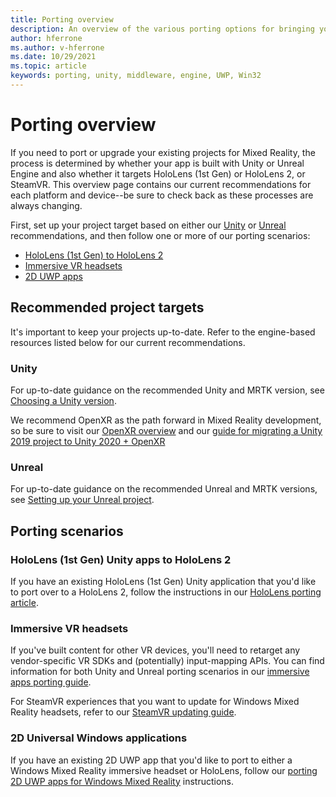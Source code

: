 ```yaml
---
title: Porting overview
description: An overview of the various porting options for bringing your existing applications to Mixed Reality for HoloLens and VR.
author: hferrone
ms.author: v-hferrone
ms.date: 10/29/2021
ms.topic: article
keywords: porting, unity, middleware, engine, UWP, Win32
---
```


# Porting overview

If you need to port or upgrade your existing projects for Mixed Reality, the process is determined by whether your app is built with Unity or Unreal Engine and also whether it targets HoloLens (1st Gen) or HoloLens 2, or SteamVR. This overview page contains our current recommendations for each platform and device--be sure to check back as these processes are always changing.

First, set up your project target based on either our [Unity](#unity) or [Unreal](#unreal) recommendations, and then follow one or more of our porting scenarios:

- [HoloLens (1st Gen) to HoloLens 2](#hololens-1st-gen-unity-apps-to-hololens-2)
- [Immersive VR headsets](#immersive-vr-headsets)
- [2D UWP apps](#2d-universal-windows-applications)

## Recommended project targets

It's important to keep your projects up-to-date. Refer to the engine-based resources listed below for our current recommendations.

### Unity

For up-to-date guidance on the recommended Unity and MRTK version, see [Choosing a Unity version](../unity/choosing-unity-version.md).

We recommend OpenXR as the path forward in Mixed Reality development, so be sure to visit our [OpenXR overview](../../native/openxr.md) and our [guide for migrating a Unity 2019 project to Unity 2020 + OpenXR](migrate-a-unity-2019-project-to-openxr.md)

### Unreal

For up-to-date guidance on the recommended Unreal and MRTK versions, see [Setting up your Unreal project](../unreal/unreal-project-setup.md).

## Porting scenarios

### HoloLens (1st Gen) Unity apps to HoloLens 2

If you have an existing HoloLens (1st Gen) Unity application that you'd like to port over to a HoloLens 2, follow the instructions in our [HoloLens porting article](./porting-hl1-hl2.md).

### Immersive VR headsets

If you've built content for other VR devices, you'll need to retarget any vendor-specific VR SDKs and (potentially) input-mapping APIs. You can find information for both Unity and Unreal porting scenarios in our [immersive apps porting guide](porting-guides.md).

For SteamVR experiences that you want to update for Windows Mixed Reality headsets, refer to our [SteamVR updating guide](updating-your-steamvr-application-for-windows-mixed-reality.md).

### 2D Universal Windows applications

If you have an existing 2D UWP app that you'd like to port to either a Windows Mixed Reality immersive headset or HoloLens, follow our [porting 2D UWP apps for Windows Mixed Reality](building-2d-apps.md) instructions.